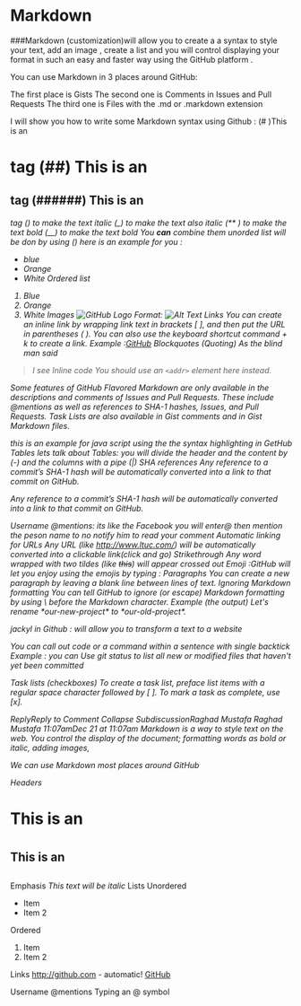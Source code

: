 # Markdown
###Markdown (customization)will allow you to create a a syntax to style your text, add an image , create a list and you will control displaying your format in such an easy and faster way using the GitHub platform .

You can use Markdown in 3 places around GitHub:

The first place is Gists
The second one is Comments in Issues and Pull Requests
The third one is Files with the .md or .markdown extension

I will show you how to write some Markdown syntax using Github :
(# )This is an <h1> tag
(##) This is an <h2> tag
(######) This is an <h6> tag
(*) to make the text italic
(_) to make the text also italic
(** ) to make the text bold
(__) to make the text bold
_You **can** combine them_
unorded list will be don by using (*) here is an example for you :
* blue
* Orange
* White
Ordered list
1. Blue
1. Orange
1. White
Images
![GitHub Logo](/images/logo.png)
Format: ![Alt Text](url)
Links
You can create an inline link by wrapping link text in brackets [ ], and then put the URL in parentheses ( ). You can also use the keyboard shortcut command + k to create a link.
Example :[GitHub](http://github.com)
Blockquotes (Quoting)
As the blind man said
> I see
Inline code
You should use an
`<addr>` element here instead.


Some features of GitHub Flavored Markdown are only available in the descriptions and comments of Issues and Pull Requests. These include @mentions as well as references to SHA-1 hashes, Issues, and Pull Requests. Task Lists are also available in Gist comments and in Gist Markdown files.

this is an example for java script using the the syntax highlighting in GetHub
Tables
lets talk about Tables: you will divide the header and the content by (-)
and the columns with a pipe (|)
SHA references
Any reference to a commit’s SHA-1 hash will be automatically converted into a link to that commit on GitHub.

Any reference to a commit’s SHA-1 hash will be automatically converted into a link to that commit on GitHub.

Username @mentions: its like the Facebook you will enter@ then mention the peson name to no notify him to read your comment
Automatic linking for URLs
Any URL (like http://www.ltuc.com/) will be automatically converted into a clickable link(click and go)
Strikethrough
Any word wrapped with two tildes (like ~~this~~) will appear crossed out
Emoji :GitHub will let you enjoy using the emojis by typing :
Paragraphs
You can create a new paragraph by leaving a blank line between lines of text.
Ignoring Markdown formatting
You can tell GitHub to ignore (or escape) Markdown formatting by using \ before the Markdown character.
Example (the output)
Let's rename \*our-new-project\* to \*our-old-project\*.

jackyl in Github : will allow you to transform a text to a website

You can call out code or a command within a sentence with single backtick
Example : you can Use git status to list all new or modified files that haven't yet been committed

Task lists (checkboxes)
To create a task list, preface list items with a regular space character followed by [ ]. To mark a task as complete, use [x].

 

 ReplyReply to Comment
Collapse SubdiscussionRaghad Mustafa
Raghad Mustafa
11:07amDec 21 at 11:07am
Markdown
 is a way to style text on the web. You control the display of the document; formatting words as bold or italic, adding images,  

We can use Markdown most places around GitHub

Headers
# This is an <h1> 
## This is an <h2> 


Emphasis
*This text will be italic*
Lists
Unordered
* Item  
* Item 2

Ordered
1. Item 
1. Item 2

Links
http://github.com - automatic! [GitHub](http://github.com)

Username @mentions
Typing an @ symbol
